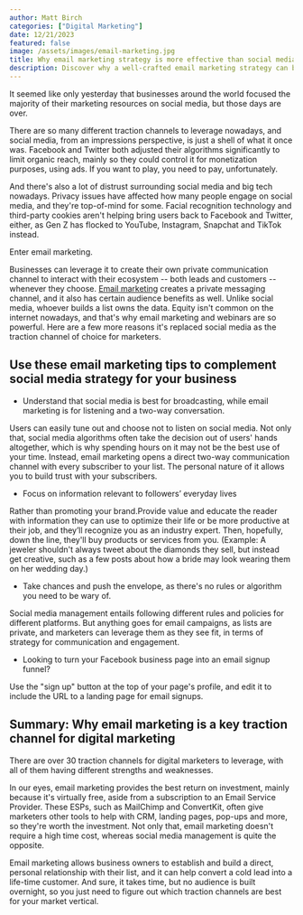 ```yaml
---
author: Matt Birch
categories: ["Digital Marketing"]
date: 12/21/2023
featured: false
image: /assets/images/email-marketing.jpg
title: Why email marketing strategy is more effective than social media management
description: Discover why a well-crafted email marketing strategy can be more effective than social media management, offering higher engagement rates, personalized communication, and direct access to your audience's inbox.
---
```


It seemed like only yesterday that businesses around the world focused the majority of their marketing resources on social media, but those days are over.

There are so many different traction channels to leverage nowadays, and social media, from an impressions perspective, is just a shell of what it once was. Facebook and Twitter both adjusted their algorithms significantly to limit organic reach, mainly so they could control it for monetization purposes, using ads. If you want to play, you need to pay, unfortunately.

And there's also a lot of distrust surrounding social media and big tech nowadays. Privacy issues have affected how many people engage on social media, and they're top-of-mind for some. Facial recognition technology and third-party cookies aren't helping bring users back to Facebook and Twitter, either, as Gen Z has flocked to YouTube, Instagram, Snapchat and TikTok instead.

Enter email marketing.

Businesses can leverage it to create their own private communication channel to interact with their ecosystem -- both leads and customers -- whenever they choose. [Email marketing](https://www.brevo.com/blog/what-is-email-marketing/) creates a private messaging channel, and it also has certain audience benefits as well. Unlike social media, whoever builds a list owns the data. Equity isn't common on the internet nowadays, and that's why email marketing and webinars are so powerful. Here are a few more reasons it's replaced social media as the traction channel of choice for marketers.

## Use these email marketing tips to complement social media strategy for your business

- Understand that social media is best for broadcasting, while email marketing is for listening and a two-way conversation.

Users can easily tune out and choose not to listen on social media. Not only that, social media algorithms often take the decision out of users' hands altogether, which is why spending hours on it may not be the best use of your time. Instead, email marketing opens a direct two-way communication channel with every subscriber to your list. The personal nature of it allows you to build trust with your subscribers.

- Focus on information relevant to followers’ everyday lives

Rather than promoting your brand.Provide value and educate the reader with information they can use to optimize their life or be more productive at their job, and they’ll recognize you as an industry expert. Then, hopefully, down the line, they'll buy products or services from you. (Example: A jeweler shouldn't always tweet about the diamonds they sell, but instead get creative, such as a few posts about how a bride may look wearing them on her wedding day.)

- Take chances and push the envelope, as there's no rules or algorithm you need to be wary of.

Social media management entails following different rules and policies for different platforms. But anything goes for email campaigns, as lists are private, and marketers can leverage them as they see fit, in terms of strategy for communication and engagement.

- Looking to turn your Facebook business page into an email signup funnel?

Use the "sign up" button at the top of your page's profile, and edit it to include the URL to a landing page for email signups.

## Summary: Why email marketing is a key traction channel for digital marketing

There are over 30 traction channels for digital marketers to leverage, with all of them having different strengths and weaknesses.

In our eyes, email marketing provides the best return on investment, mainly because it's virtually free, aside from a subscription to an Email Service Provider. These ESPs, such as MailChimp and ConvertKit, often give marketers other tools to help with CRM, landing pages, pop-ups and more, so they're worth the investment. Not only that, email marketing doesn't require a high time cost, whereas social media management is quite the opposite.

Email marketing allows business owners to establish and build a direct, personal relationship with their list, and it can help convert a cold lead into a life-time customer. And sure, it takes time, but no audience is built overnight, so you just need to figure out which traction channels are best for your market vertical.

